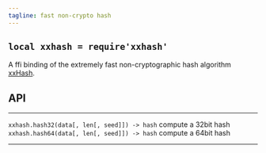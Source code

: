 ```yaml
---
tagline: fast non-crypto hash
---
```


## `local xxhash = require'xxhash'`

A ffi binding of the extremely fast non-cryptographic hash algorithm
[xxHash](http://www.xxhash.com/).

## API

------------------------------------------------ ------------------------------------------------
`xxhash.hash32(data[, len[, seed]]) -> hash`     compute a 32bit hash
`xxhash.hash64(data[, len[, seed]]) -> hash`     compute a 64bit hash
------------------------------------------------ ------------------------------------------------

